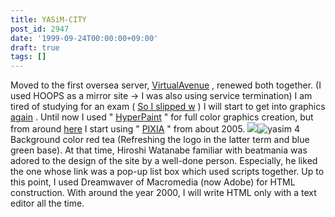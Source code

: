 ```yaml
---
title: YASiM-CITY
post_id: 2947
date: '1999-09-24T00:00:00+09:00'
draft: true
tags: []
---
```


Moved to the first oversea server, [VirtualAvenue](http://www.virtualave.net/) , renewed both together. (I used HOOPS as a mirror site → I was also using service termination) I am tired of studying for an exam ( [So I slipped w](https://danmaq.com/2957) ) I will start to get into graphics [again](https://danmaq.com/2957) . Until now I used " [HyperPaint](http://www10.plala.or.jp/kiriman/) " for full color graphics creation, but from around [here](http://www.pixia.jp/) I start using " [PIXIA](http://www.pixia.jp/) " from about 2005. ![](https://danmaq.com/wp-content/uploads/1999/09/yasim3.jpg)![yasim 4](https://danmaq.com/wp-content/uploads/1999/09/yasim4.jpg) Background color red tea (Refreshing the logo in the latter term and blue green base). At that time, Hiroshi Watanabe familiar with beatmania was adored to the design of the site by a well-done person. Especially, he liked the one whose link was a pop-up list box which used scripts together. Up to this point, I used Dreamwaver of Macromedia (now Adobe) for HTML construction. With around the year 2000, I will write HTML only with a text editor all the time.

